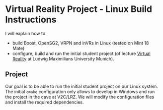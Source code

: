 # Virtual Reality Project - Linux Build Instructions

I will explain how to

 - build Boost, OpenSG2, VRPN and inVRs in Linux (tested on Mint 18 Mate)
 - configure, build and run the initial student project (of lecture [Virtual Reality][vr-lecture] at Ludwig Maximilians University Munich).

[vr-lecture]: http://www.nm.ifi.lmu.de/teaching/Vorlesungen/2016ss/vr/


## Project

Our goal is to be able to run the initial student project on our Linux system. The initial `cmake` configuration only allows to develop in Windows and run the project in the cave at V2C/LRZ. We will modify the configuration files and install the required dependencies.

